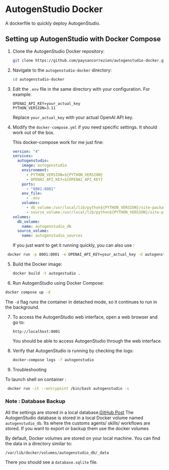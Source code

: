 # AutogenStudio Docker

A dockerfile to quickly deploy AutogenStudio.

## Setting up AutogenStudio with Docker Compose

1. Clone the AutogenStudio Docker repository:

   ```bash
   git clone https://github.com/paysancorrezien/autogenstudio-docker.git
   ```

2. Navigate to the `autogenstudio-docker` directory:

   ```bash
   cd autogenstudio-docker
   ```

3. Edit the `.env` file in the same directory with your configuration. For example:

   ```
   OPENAI_API_KEY=your_actual_key
   PYTHON_VERSION=3.11
   ```

   Replace `your_actual_key` with your actual OpenAI API key.

4. Modify the `docker-compose.yml` if you need specific settings. It should work out of the box.

   This docker-compose work for me just fine:

   ```yaml
   version: "4"
   services:
     autogenstudio:
       image: autogenstudio
       environment:
         - PYTHON_VERSION=${PYTHON_VERSION}
         - OPENAI_API_KEY=${OPENAI_API_KEY}
       ports:
         - "8001:8001"
       env_file:
         - .env
       volumes:
         - db_volume:/usr/local/lib/python${PYTHON_VERSION}/site-packages/autogenstudio/web/
         - source_volume:/usr/local/lib/python${PYTHON_VERSION}/site-packages/
   volumes:
     db_volume:
       name: autogenstudio_db
     source_volume:
       name: autogenstudio_sources
   ```

   If you just want to get it running quickly, you can also use :

```bash
 docker run -p 8001:8001 -e OPENAI_API_KEY=your_actual_key -d autogenstudio
```

5. Build the Docker image:

   ```bash
   docker build -t autogestudio .
   ```

6. Run AutogenStudio using Docker Compose:

```bash
docker compose up -d
```

The `-d` flag runs the container in detached mode, so it continues to run in the background.

7. To access the AutogenStudio web interface, open a web browser and go to:

   ```
   http://localhost:8001
   ```

   You should be able to access AutogenStudio through the web interface.

8. Verify that AutogenStudio is running by checking the logs:

   ```bash
   docker-compose logs -f autogenstudio
   ```

9. Troubleshooting

To launch shell on container :

```bash
 docker run -it --entrypoint /bin/bash autogenstudio -s
```

### Note : Database Backup

All the settings are stored in a local database.[GitHub Post](https://github.com/microsoft/autogen/issues/1442)
The AutogenStudio database is stored in a local Docker volume named `autogenstudio_db`. Its where the customs agents/ skills/ workflows are stored.
If you want to export or backup them use the docker volumes

By default, Docker volumes are stored on your local machine. You can find the data in a directory similar to:

```
/var/lib/docker/volumes/autogenstudio_db/_data
```

There you should see a `database.sqlite` file.
